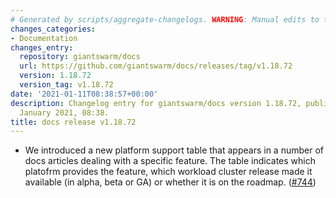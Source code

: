 ```yaml
---
# Generated by scripts/aggregate-changelogs. WARNING: Manual edits to this files will be overwritten.
changes_categories:
- Documentation
changes_entry:
  repository: giantswarm/docs
  url: https://github.com/giantswarm/docs/releases/tag/v1.18.72
  version: 1.18.72
  version_tag: v1.18.72
date: '2021-01-11T08:38:57+00:00'
description: Changelog entry for giantswarm/docs version 1.18.72, published on 11
  January 2021, 08:38.
title: docs release v1.18.72
---
```


- We introduced a new platform support table that appears in a number of docs articles dealing with a specific feature. The table indicates which platofrm provides the feature, which workload cluster release made it available (in alpha, beta or GA) or whether it is on the roadmap. ([#744](https://github.com/giantswarm/docs/pull/744))

